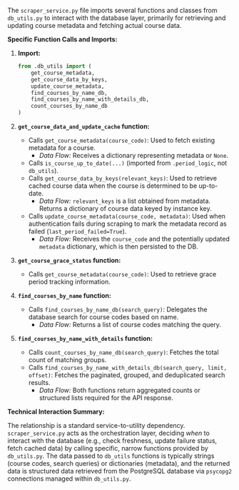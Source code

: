 The `scraper_service.py` file imports several functions and classes from `db_utils.py` to interact with the database layer, primarily for retrieving and updating course metadata and fetching actual course data.

**Specific Function Calls and Imports:**

1.  **Import:**
    ```python
    from .db_utils import (
        get_course_metadata,
        get_course_data_by_keys,
        update_course_metadata,
        find_courses_by_name_db,
        find_courses_by_name_with_details_db,
        count_courses_by_name_db
    )
    ```

2.  **`get_course_data_and_update_cache` function:**
    *   Calls `get_course_metadata(course_code)`: Used to fetch existing metadata for a course.
        *   *Data Flow:* Receives a dictionary representing metadata or `None`.
    *   Calls `is_course_up_to_date(...)` (imported from `.period_logic`, not `db_utils`).
    *   Calls `get_course_data_by_keys(relevant_keys)`: Used to retrieve cached course data when the course is determined to be up-to-date.
        *   *Data Flow:* `relevant_keys` is a list obtained from metadata. Returns a dictionary of course data keyed by instance key.
    *   Calls `update_course_metadata(course_code, metadata)`: Used when authentication fails during scraping to mark the metadata record as failed (`last_period_failed=True`).
        *   *Data Flow:* Receives the `course_code` and the potentially updated `metadata` dictionary, which is then persisted to the DB.

3.  **`get_course_grace_status` function:**
    *   Calls `get_course_metadata(course_code)`: Used to retrieve grace period tracking information.

4.  **`find_courses_by_name` function:**
    *   Calls `find_courses_by_name_db(search_query)`: Delegates the database search for course codes based on name.
        *   *Data Flow:* Returns a list of course codes matching the query.

5.  **`find_courses_by_name_with_details` function:**
    *   Calls `count_courses_by_name_db(search_query)`: Fetches the total count of matching groups.
    *   Calls `find_courses_by_name_with_details_db(search_query, limit, offset)`: Fetches the paginated, grouped, and deduplicated search results.
        *   *Data Flow:* Both functions return aggregated counts or structured lists required for the API response.

**Technical Interaction Summary:**

The relationship is a standard service-to-utility dependency. `scraper_service.py` acts as the orchestration layer, deciding *when* to interact with the database (e.g., check freshness, update failure status, fetch cached data) by calling specific, narrow functions provided by `db_utils.py`. The data passed to `db_utils` functions is typically strings (course codes, search queries) or dictionaries (metadata), and the returned data is structured data retrieved from the PostgreSQL database via `psycopg2` connections managed within `db_utils.py`.